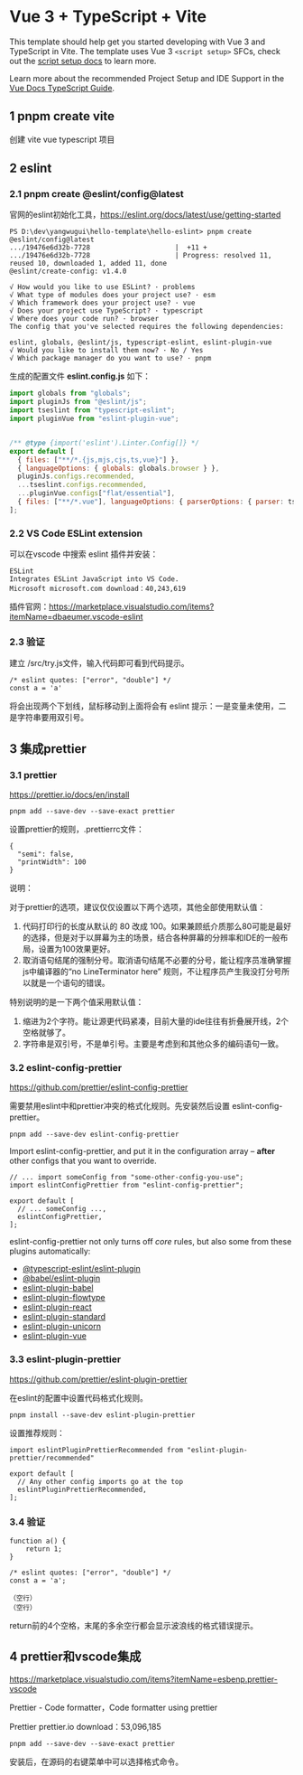# Vue 3 + TypeScript + Vite

This template should help get you started developing with Vue 3 and TypeScript in Vite. The template uses Vue 3 `<script setup>` SFCs, check out the [script setup docs](https://v3.vuejs.org/api/sfc-script-setup.html#sfc-script-setup) to learn more.

Learn more about the recommended Project Setup and IDE Support in the [Vue Docs TypeScript Guide](https://vuejs.org/guide/typescript/overview.html#project-setup).

## 1  pnpm create vite

创建 vite vue typescript 项目

## 2 eslint

### 2.1 pnpm create @eslint/config@latest

官网的eslint初始化工具，https://eslint.org/docs/latest/use/getting-started

```
PS D:\dev\yangwugui\hello-template\hello-eslint> pnpm create @eslint/config@latest
.../19476e6d32b-7728                     |  +11 +
.../19476e6d32b-7728                     | Progress: resolved 11, reused 10, downloaded 1, added 11, done
@eslint/create-config: v1.4.0

√ How would you like to use ESLint? · problems
√ What type of modules does your project use? · esm
√ Which framework does your project use? · vue
√ Does your project use TypeScript? · typescript
√ Where does your code run? · browser
The config that you've selected requires the following dependencies:

eslint, globals, @eslint/js, typescript-eslint, eslint-plugin-vue
√ Would you like to install them now? · No / Yes
√ Which package manager do you want to use? · pnpm
```

生成的配置文件 **eslint.config.js** 如下：

```js
import globals from "globals";
import pluginJs from "@eslint/js";
import tseslint from "typescript-eslint";
import pluginVue from "eslint-plugin-vue";


/** @type {import('eslint').Linter.Config[]} */
export default [
  { files: ["**/*.{js,mjs,cjs,ts,vue}"] },
  { languageOptions: { globals: globals.browser } },
  pluginJs.configs.recommended,
  ...tseslint.configs.recommended,
  ...pluginVue.configs["flat/essential"],
  { files: ["**/*.vue"], languageOptions: { parserOptions: { parser: tseslint.parser } } },
];
```



### 2.2 VS Code ESLint extension

可以在vscode 中搜索 eslint 插件并安装：

```
ESLint 
Integrates ESLint JavaScript into VS Code.
Microsoft microsoft.com download：40,243,619
```

插件官网：https://marketplace.visualstudio.com/items?itemName=dbaeumer.vscode-eslint

### 2.3 验证

建立 /src/try.js文件，输入代码即可看到代码提示。

```
/* eslint quotes: ["error", "double"] */
const a = 'a'
```

将会出现两个下划线，鼠标移动到上面将会有 eslint 提示：一是变量未使用，二是字符串要用双引号。

## 3 集成prettier

### 3.1 prettier

https://prettier.io/docs/en/install

```
pnpm add --save-dev --save-exact prettier
```

设置prettier的规则，.prettierrc文件：

```
{
  "semi": false,
  "printWidth": 100
}
```

说明：

对于prettier的选项，建议仅仅设置以下两个选项，其他全部使用默认值：
1. 代码打印行的长度从默认的 80 改成 100。如果兼顾纸介质那么80可能是最好的选择，但是对于以屏幕为主的场景，结合各种屏幕的分辨率和IDE的一般布局，设置为100效果更好。
2. 取消语句结尾的强制分号。取消语句结尾不必要的分号，能让程序员准确掌握js中编译器的“no LineTerminator here” 规则，不让程序员产生我没打分号所以就是一个语句的错误。

特别说明的是一下两个值采用默认值：

1. 缩进为2个字符。能让源更代码紧凑，目前大量的ide往往有折叠展开线，2个空格就够了。
2. 字符串是双引号，不是单引号。主要是考虑到和其他众多的编码语句一致。

### 3.2 eslint-config-prettier

https://github.com/prettier/eslint-config-prettier

需要禁用eslint中和prettier冲突的格式化规则。先安装然后设置 eslint-config-prettier。

```
pnpm add --save-dev eslint-config-prettier
```

Import eslint-config-prettier, and put it in the configuration array – **after** other configs that you want to override.

```
// ... import someConfig from "some-other-config-you-use";
import eslintConfigPrettier from "eslint-config-prettier";

export default [
  // ... someConfig ...,
  eslintConfigPrettier,
];
```

eslint-config-prettier not only turns off *core* rules, but also some from these plugins automatically:

- [@typescript-eslint/eslint-plugin](https://github.com/typescript-eslint/typescript-eslint)
- [@babel/eslint-plugin](https://github.com/babel/babel/tree/main/eslint/babel-eslint-plugin)
- [eslint-plugin-babel](https://github.com/babel/eslint-plugin-babel)
- [eslint-plugin-flowtype](https://github.com/gajus/eslint-plugin-flowtype)
- [eslint-plugin-react](https://github.com/yannickcr/eslint-plugin-react)
- [eslint-plugin-standard](https://github.com/xjamundx/eslint-plugin-standard)
- [eslint-plugin-unicorn](https://github.com/sindresorhus/eslint-plugin-unicorn)
- [eslint-plugin-vue](https://github.com/vuejs/eslint-plugin-vue)

### 3.3 eslint-plugin-prettier

https://github.com/prettier/eslint-plugin-prettier

在eslint的配置中设置代码格式化规则。

```
pnpm install --save-dev eslint-plugin-prettier
```

设置推荐规则：

```
import eslintPluginPrettierRecommended from "eslint-plugin-prettier/recommended"

export default [
  // Any other config imports go at the top
  eslintPluginPrettierRecommended,
];
```

### 3.4 验证

```
function a() {
    return 1;
}

/* eslint quotes: ["error", "double"] */
const a = 'a';

（空行）
（空行）
```

return前的4个空格，末尾的多余空行都会显示波浪线的格式错误提示。

## 4 prettier和vscode集成

https://marketplace.visualstudio.com/items?itemName=esbenp.prettier-vscode

Prettier - Code formatter，Code formatter using prettier

Prettier prettier.io download：53,096,185

```
pnpm add --save-dev --save-exact prettier
```

安装后，在源码的右键菜单中可以选择格式命令。

